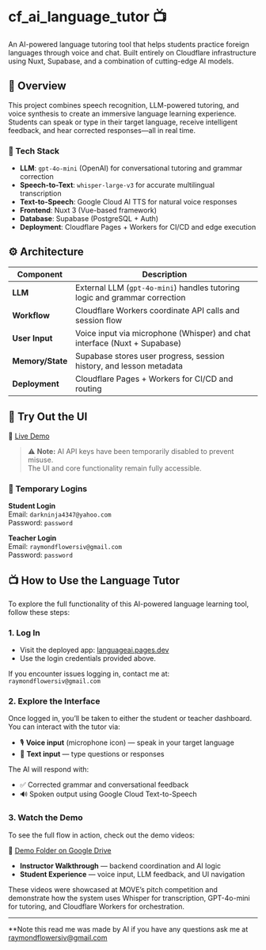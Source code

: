 # cf_ai_language_tutor 📺

An AI-powered language tutoring tool that helps students practice foreign languages through voice and chat. Built entirely on Cloudflare infrastructure using Nuxt, Supabase, and a combination of cutting-edge AI models.

## 🧠 Overview

This project combines speech recognition, LLM-powered tutoring, and voice synthesis to create an immersive language learning experience. Students can speak or type in their target language, receive intelligent feedback, and hear corrected responses—all in real time.

### 🔧 Tech Stack

- **LLM**: `gpt-4o-mini` (OpenAI) for conversational tutoring and grammar correction  
- **Speech-to-Text**: `whisper-large-v3` for accurate multilingual transcription  
- **Text-to-Speech**: Google Cloud AI TTS for natural voice responses  
- **Frontend**: Nuxt 3 (Vue-based framework)  
- **Database**: Supabase (PostgreSQL + Auth)  
- **Deployment**: Cloudflare Pages + Workers for CI/CD and edge execution  

## ⚙️ Architecture

| Component         | Description                                                                 |
|------------------|-----------------------------------------------------------------------------|
| **LLM**           | External LLM (`gpt-4o-mini`) handles tutoring logic and grammar correction   |
| **Workflow**      | Cloudflare Workers coordinate API calls and session flow                     |
| **User Input**    | Voice input via microphone (Whisper) and chat interface (Nuxt + Supabase)    |
| **Memory/State**  | Supabase stores user progress, session history, and lesson metadata          |
| **Deployment**    | Cloudflare Pages + Workers for CI/CD and routing                 |

## 🚀 Try Out the UI

🔗 [Live Demo](https://languageai.pages.dev)

> ⚠️ **Note:** AI API keys have been temporarily disabled to prevent misuse.  
> The UI and core functionality remain fully accessible.

### 🔐 Temporary Logins

**Student Login**  
Email: `darkninja4347@yahoo.com`  
Password: `password`

**Teacher Login**  
Email: `raymondflowersiv@gmail.com`  
Password: `password`

## 📺 How to Use the Language Tutor

To explore the full functionality of this AI-powered language learning tool, follow these steps:

### 1. Log In
- Visit the deployed app: [languageai.pages.dev](https://languageai.pages.dev)
- Use the login credentials provided above.

If you encounter issues logging in, contact me at: `raymondflowersiv@gmail.com`

### 2. Explore the Interface
Once logged in, you’ll be taken to either the student or teacher dashboard. You can interact with the tutor via:
- 🎙️ **Voice input** (microphone icon) — speak in your target language
- 💬 **Text input** — type questions or responses

The AI will respond with:
- ✅ Corrected grammar and conversational feedback
- 🔊 Spoken output using Google Cloud Text-to-Speech

### 3. Watch the Demo
To see the full flow in action, check out the demo videos:

📼 [Demo Folder on Google Drive](https://drive.google.com/drive/folders/1WX_JkIMXxrEPqqpeAr81287FTuQvkNso?usp=drive_link)

- **Instructor Walkthrough** — backend coordination and AI logic  
- **Student Experience** — voice input, LLM feedback, and UI navigation  

These videos were showcased at MOVE’s pitch competition and demonstrate how the system uses Whisper for transcription, GPT-4o-mini for tutoring, and Cloudflare Workers for orchestration.

---

**Note this read me was made by AI if you have any questions ask me at raymondflowersiv@gmail.com




